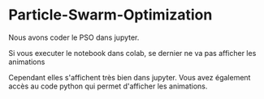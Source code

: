 # Particle-Swarm-Optimization

Nous avons coder le PSO dans jupyter.

Si vous executer le notebook dans colab, se dernier ne va pas afficher les animations

Cependant elles s'affichent très bien dans jupyter.
Vous avez également accès au code python qui permet d'afficher les animations.
